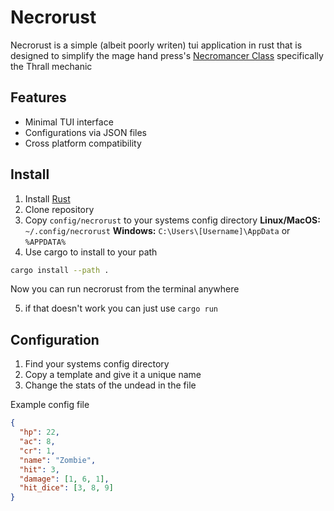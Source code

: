 # Necrorust
Necrorust is a simple (albeit poorly writen) tui application in rust that is designed to simplify the mage hand press's [Necromancer Class](https://magehandpress.com/2022/09/necromancer-base-class.html) specifically the Thrall mechanic

## Features
- Minimal TUI interface
- Configurations via JSON files
- Cross platform compatibility

## Install 
1. Install [Rust](https://www.rust-lang.org/tools/install)
2. Clone repository
3. Copy `config/necrorust` to your systems config directory
**Linux/MacOS:** `~/.config/necrorust`
**Windows:** `C:\Users\[Username]\AppData` or `%APPDATA%`
4. Use cargo to install to your path
```bash
cargo install --path .
```
Now you can run necrorust from the terminal anywhere

5. if that doesn't work you can just use `cargo run`

## Configuration
1. Find your systems config directory
2. Copy a template and give it a unique name
3. Change the stats of the undead in the file

Example config file

```json
{
  "hp": 22,
  "ac": 8,
  "cr": 1,
  "name": "Zombie",
  "hit": 3,
  "damage": [1, 6, 1],
  "hit_dice": [3, 8, 9]
} 
```


